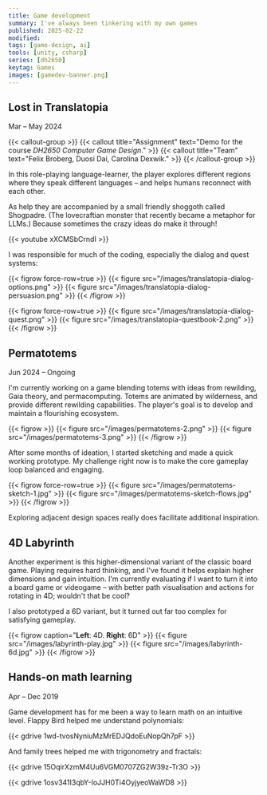 ```yaml
---
title: Game development
summary: I've always been tinkering with my own games
published: 2025-02-22
modified:
tags: [game-design, ai]
tools: [unity, csharp]
series: [dh2650]
keytag: Games
images: [gamedev-banner.png]
---
```


## Lost in Translatopia

<p class="caption">Mar – May 2024</p>

{{< callout-group >}}
    {{< callout title="Assignment" text="Demo for the course _DH2650 Computer Game Design_." >}}
    {{< callout title="Team" text="Felix Broberg, Duosi Dai, Carolina Dexwik." >}}
{{< /callout-group >}}

In this role-playing language-learner, the player explores different regions where they speak different languages – and helps humans reconnect with each other.

As help they are accompanied by a small friendly shoggoth called Shogpadre. (The lovecraftian monster that recently became a metaphor for LLMs.) Because sometimes the crazy ideas do make it through!

{{< youtube xXCMSbCrndI >}}

I was responsible for much of the coding, especially the dialog and quest systems:

{{< figrow force-row=true >}}
    {{< figure src="/images/translatopia-dialog-options.png" >}}
    {{< figure src="/images/translatopia-dialog-persuasion.png" >}}
{{< /figrow >}}

{{< figrow force-row=true >}}
    {{< figure src="/images/translatopia-dialog-quest.png" >}}
    {{< figure src="/images/translatopia-questbook-2.png" >}}
{{< /figrow >}}

## Permatotems

<p class="caption">Jun 2024 – Ongoing</p>

I'm currently working on a game blending totems with ideas from rewilding, Gaia theory, and permacomputing. Totems are animated by wilderness, and provide different rewilding capabilities. The player's goal is to develop and maintain a flourishing ecosystem.

{{< figrow >}}
    {{< figure src="/images/permatotems-2.png" >}}
    {{< figure src="/images/permatotems-3.png" >}}
{{< /figrow >}}

After some months of ideation, I started sketching and made a quick working prototype. My challenge right now is to make the core gameplay loop balanced and engaging.

{{< figrow force-row=true >}}
    {{< figure src="/images/permatotems-sketch-1.jpg" >}}
    {{< figure src="/images/permatotems-sketch-flows.jpg" >}}
{{< /figrow >}}

Exploring adjacent design spaces really does facilitate additional inspiration.

[](/projects/toteometer)

## 4D Labyrinth

Another experiment is this higher-dimensional variant of the classic board game. Playing requires hard thinking, and I've found it helps explain higher dimensions and gain intuition. I'm currently evaluating if I want to turn it into a board game or videogame – with better path visualisation and actions for rotating in 4D; wouldn't that be cool?

I also prototyped a 6D variant, but it turned out far too complex for satisfying gameplay.

{{< figrow caption="**Left**: 4D. **Right**: 6D" >}}
    {{< figure src="/images/labyrinth-play.jpg" >}}
    {{< figure src="/images/labyrinth-6d.jpg" >}}
{{< /figrow >}}

## Hands-on math learning

<p class="caption">Apr – Dec 2019</p>

Game development has for me been a way to learn math on an intuitive level. Flappy Bird helped me understand polynomials:

{{< gdrive 1wd-tvosNyniuMzMrEDJQdoEuNopQh7pF >}}

And family trees helped me with trigonometry and fractals:

{{< gdrive 15OqirXzmM4Uu6VGM0707ZG2W39z-Tr3O >}}

{{< gdrive 1osv341I3qbY-IoJJH0Ti4OyjyeoWaWD8 >}}
